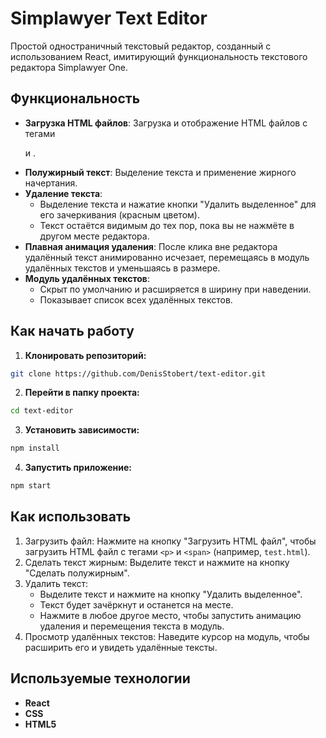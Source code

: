 # Simplawyer Text Editor

Простой одностраничный текстовый редактор, созданный с использованием React, имитирующий функциональность текстового редактора Simplawyer One.

## Функциональность

- **Загрузка HTML файлов**: Загрузка и отображение HTML файлов с тегами <p> и <span>.
- **Полужирный текст**: Выделение текста и применение жирного начертания.
- **Удаление текста**: 
  - Выделение текста и нажатие кнопки "Удалить выделенное" для его зачеркивания (красным цветом).
  - Текст остаётся видимым до тех пор, пока вы не нажмёте в другом месте редактора.
- **Плавная анимация удаления**: После клика вне редактора удалённый текст анимированно исчезает, перемещаясь в модуль удалённых текстов и уменьшаясь в размере.
- **Модуль удалённых текстов**: 
  - Скрыт по умолчанию и расширяется в ширину при наведении.
  - Показывает список всех удалённых текстов.

## Как начать работу

1. **Клонировать репозиторий:**
```bash
git clone https://github.com/DenisStobert/text-editor.git
```

2. **Перейти в папку проекта:**
```bash
cd text-editor
```

3. **Установить зависимости:**
```bash
npm install
```

4. **Запустить приложение:**
```bash
npm start
```

## Как использовать

1. Загрузить файл: Нажмите на кнопку "Загрузить HTML файл", чтобы загрузить HTML файл с тегами `<p>` и `<span>` (например, `test.html`).
2. Сделать текст жирным: Выделите текст и нажмите на кнопку "Сделать полужирным".
3. Удалить текст:
    - Выделите текст и нажмите на кнопку "Удалить выделенное".
    - Текст будет зачёркнут и останется на месте.
    - Нажмите в любое другое место, чтобы запустить анимацию удаления и перемещения текста в модуль.
4. Просмотр удалённых текстов: Наведите курсор на модуль, чтобы расширить его и увидеть удалённые тексты.

## Используемые технологии

- **React**
- **CSS**
- **HTML5**